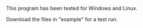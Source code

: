 This program has been tested for Windows and Linux.

Download the files in "example" for a test run.
